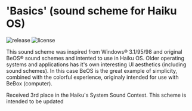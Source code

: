 # 'Basics' (sound scheme for Haiku OS)

![release](https://badgen.net/github/release/ffbsoffa/basics)
![license](https://badgen.net/github/license/ffbsoffa/basics)

This sound scheme was inspired from Windows® 3.1/95/98 and original BeOS® sound schemes and intented to use in Haiku OS. Older operating systems and applications has it's own interesting UI aesthetics (including sound schemes). In this case BeOS is the great example of simplicity, combined with the colorful experience, originaly intended for use with BeBox (computer).

Received 3rd place in the Haiku's System Sound Contest.
This scheme is intended to be updated
